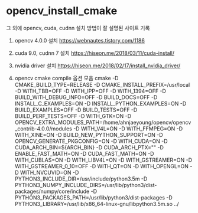 # opencv_install_cmake
그 외에 opencv, cuda, cudnn 설치 방법이 잘 설명된 사이트 기록

1) opencv 4.0.0 설치
 https://webnautes.tistory.com/1186
 
2) cuda 9.0, cudnn 7 설치
 https://hiseon.me/2018/03/11/cuda-install/
 
3) nvidia driver 설치
 https://hiseon.me/2018/02/17/install_nvidia_driver/
 
4) opencv cmake compile 옵션 모음
cmake -D CMAKE_BUILD_TYPE=RELEASE  -D CMAKE_INSTALL_PREFIX=/usr/local -D WITH_TBB=OFF -D WITH_IPP=OFF -D WITH_1394=OFF -D BUILD_WITH_DEBUG_INFO=OFF -D BUILD_DOCS=OFF -D INSTALL_C_EXAMPLES=ON -D INSTALL_PYTHON_EXAMPLES=ON -D BUILD_EXAMPLES=OFF -D BUILD_TESTS=OFF -D BUILD_PERF_TESTS=OFF -D WITH_GTK=ON -D OPENCV_EXTRA_MODULES_PATH=/home/ahnjaeyoung/opencv/opencv_contrib-4.0.0/modules -D WITH_V4L=ON -D WITH_FFMPEG=ON -D WITH_XINE=ON -D BUILD_NEW_PYTHON_SUPPORT=ON -D OPENCV_GENERATE_PKGCONFIG=ON -D WITH_CUDA=ON -D CUDA_ARCH_BIN=${ARCH_BIN} -D CUDA_ARCH_PTX="" -D ENABLE_FAST_MATH=ON -D CUDA_FAST_MATH=ON -D WITH_CUBLAS=ON -D WITH_LIBV4L=ON -D WITH_GSTREAMER=ON -D WITH_GSTREAMER_0_10=OFF -D WITH_QT=ON -D WITH_OPENGL=ON -D WITH_NVCUVID=ON -D PYTHON3_INCLUDE_DIR=/usr/include/python3.5m -D PYTHON3_NUMPY_INCLUDE_DIRS=/usr/lib/python3/dist-packages/numpy/core/include -D PYTHON3_PACKAGES_PATH=/usr/lib/python3/dist-packages -D PYTHON3_LIBRARY=/usr/lib/x86_64-linux-gnu/libpython3.5m.so ../
